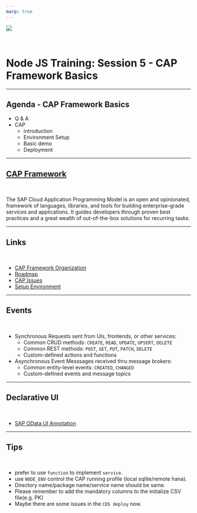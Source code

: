 ```yaml
---
marp: true
---
```


![](https://res.cloudinary.com/digf90pwi/image/upload/v1582530996/Nodejs-banner-1_dx6z63.jpg)

<br>

# Node JS Training: Session 5 - CAP Framework Basics

---

## Agenda - CAP Framework Basics

* Q & A
* CAP
  * introduction
  * Environment Setup
  * Basic demo
  * Deployment


---

## [CAP Framework](https://cap.cloud.sap/docs/about/)

<br>

The SAP Cloud Application Programming Model is an open and opinionated, framework of languages, libraries, and tools for building enterprise-grade services and applications. It guides developers through proven best practices and a great wealth of out-of-the-box solutions for recurring tasks.

---

## Links

<br>

* [CAP Framework Organization](https://github.wdf.sap.corp/cap)
* [Roadmap](https://github.wdf.sap.corp/cap/matters/projects/33#card-138161)
* [CAP Issues](https://github.wdf.sap.corp/cap/issues/issues)
* [Setup Environment](https://cap.cloud.sap/docs/get-started/)


---

## Events

<br>

* Synchronous Requests sent from UIs, frontends, or other services:
  * Common CRUD methods: `CREATE`, `READ`, `UPDATE`, `UPSERT`, `DELETE`
  * Common REST methods: `POST`, `GET`, `PUT`, `PATCH`, `DELETE`
  * Custom-defined actions and functions 
* Asynchronous Event Messsages received thru message brokers:
  * Common entity-level events: `CREATED`, `CHANGED`
  * Custom-defined events and message topics


---

## Declarative UI

<br>

* [SAP OData UI Annotation](https://github.com/SAP/odata-vocabularies/blob/master/vocabularies/UI.md)

---

## Tips

<br>

* prefer to use `function` to implement `service`.
* use `NODE_ENV` control the CAP running profile (local sqlite/remote hana).
* Directory name/package name/service name should be same.
* Please remember to add the mandatory columns to the initialize CSV file(e.g. PK)
* Maybe there are some issues in the `CDS deploy` now.